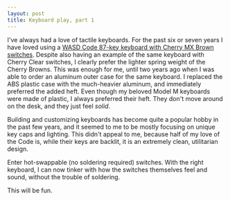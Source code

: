 ```yaml
---
layout: post
title: Keyboard play, part 1
---
```


I've always had a love of tactile keyboards. For the past six or seven years I have loved using a [WASD Code 87-key keyboard with Cherry MX Brown switches](https://www.wasdkeyboards.com/code-v3-87-key-mechanical-keyboard-cherry-mx-brown.html). Despite also having an example of the same keyboard with Cherry Clear switches, I clearly prefer the lighter spring weight of the Cherry Browns. This was enough for me, until two years ago when I was able to order an aluminum outer case for the same keyboard. I replaced the ABS plastic case with the much-heavier aluminum, and immediately preferred the added heft. Even though my beloved Model M keyboards were made of plastic, I always preferred their heft. They don't move around on the desk, and they just feel _solid_.

Building and customizing keyboards has become quite a popular hobby in the past few years, and it seemed to me to be mostly focusing on unique key caps and lighting. This didn't appeal to me, because half of my love of the Code is, while their keys are backlit, it is an extremely clean, utilitarian design.

Enter hot-swappable (no soldering required) switches. With the right keyboard, I can now tinker with how the switches themselves feel and sound, without the trouble of soldering.

This will be fun. 